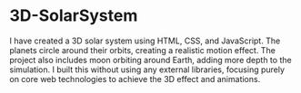 # 3D-SolarSystem
I have created a 3D solar system using HTML, CSS, and JavaScript. The planets circle around their orbits, creating a realistic motion effect.
The project also includes moon orbiting around Earth, adding more depth to the simulation.
I built this without using any external libraries, focusing purely on core web technologies to achieve the 3D effect and animations.
